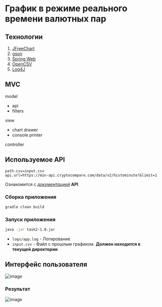 # График в режиме реального времени валютных пар

## Технологии
1. [JFreeChart](https://github.com/jfree/jfreechart)
2. [gson](https://github.com/google/gson)
3. [Spring Web](https://spring.io/projects/spring-framework/)
4. [OpenCSV](https://opencsv.sourceforge.net/)
5. [Log4J](https://logging.apache.org/log4j/2.x/)

## MVC
model
* api
* filters

view
* chart drawer
* console printer


controller

## Используемое API
```properties
path.csv=input.csv
api.url=https://min-api.cryptocompare.com/data/v2/histominute?&limit=1
```

Ознакомится с *[документацией](https://min-api.cryptocompare.com/documentation)* **API**

### Сборка приложения
```sh
gradle clean build
```

### Запуск приложения
```sh
java -jar task2-1.0.jar
```

* `logs/app.log` - Логирование
* `input.csv` - Файл с прошлым графиком. **Должен находится в текущей директории**

## Интерфейс пользователя
![image](https://github.com/StudentPNZGTU/java-industrial-dev/assets/143221017/f3b00d82-c291-4c5c-ad1d-c7ea44d02e64)

### Результат
![image](https://github.com/StudentPNZGTU/java-industrial-dev/assets/143221017/51890a0e-cf48-4ad8-bf82-07aabce1ca03)

